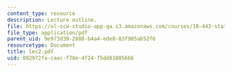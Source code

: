 ```yaml
---
content_type: resource
description: Lecture outline.
file: https://ol-ocw-studio-app-qa.s3.amazonaws.com/courses/18-443-statistics-for-applications-fall-2003/092972facaacf70e4f24f5dd81005666_lec2.pdf
file_type: application/pdf
parent_uid: 9e973d39-2888-b4a4-ede8-83f905ab52f6
resourcetype: Document
title: lec2.pdf
uid: 092972fa-caac-f70e-4f24-f5dd81005666
---
```

